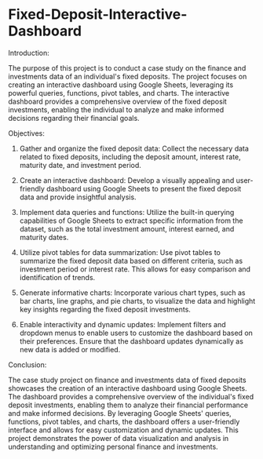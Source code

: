# Fixed-Deposit-Interactive-Dashboard
Introduction:


The purpose of this project is to conduct a case study on the finance and investments data of an individual's fixed deposits. The project focuses on creating an interactive dashboard using Google Sheets, leveraging its powerful queries, functions, pivot tables, and charts. The interactive dashboard provides a comprehensive overview of the fixed deposit investments, enabling the individual to analyze and make informed decisions regarding their financial goals.


Objectives:


1. Gather and organize the fixed deposit data: Collect the necessary data related to fixed deposits, including the deposit amount, interest rate, maturity date, and investment period.

2. Create an interactive dashboard: Develop a visually appealing and user-friendly dashboard using Google Sheets to present the fixed deposit data and provide insightful analysis.

3. Implement data queries and functions: Utilize the built-in querying capabilities of Google Sheets to extract specific information from the dataset, such as the total investment amount, interest earned, and maturity dates.

4. Utilize pivot tables for data summarization: Use pivot tables to summarize the fixed deposit data based on different criteria, such as investment period or interest rate. This allows for easy comparison and identification of trends.

5. Generate informative charts: Incorporate various chart types, such as bar charts, line graphs, and pie charts, to visualize the data and highlight key insights regarding the fixed deposit investments.

6. Enable interactivity and dynamic updates: Implement filters and dropdown menus to enable users to customize the dashboard based on their preferences. Ensure that the dashboard updates dynamically as new data is added or modified.


Conclusion:


The case study project on finance and investments data of fixed deposits showcases the creation of an interactive dashboard using Google Sheets. The dashboard provides a comprehensive overview of the individual's fixed deposit investments, enabling them to analyze their financial performance and make informed decisions. By leveraging Google Sheets' queries, functions, pivot tables, and charts, the dashboard offers a user-friendly interface and allows for easy customization and dynamic updates. This project demonstrates the power of data visualization and analysis in understanding and optimizing personal finance and investments.
